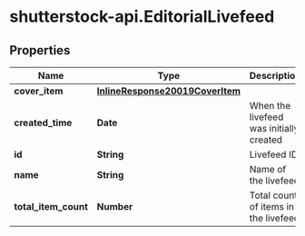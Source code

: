 # shutterstock-api.EditorialLivefeed

## Properties
Name | Type | Description | Notes
------------ | ------------- | ------------- | -------------
**cover_item** | [**InlineResponse20019CoverItem**](InlineResponse20019CoverItem.md) |  | [optional] 
**created_time** | **Date** | When the livefeed was initially created | [optional] 
**id** | **String** | Livefeed ID | 
**name** | **String** | Name of the livefeed | 
**total_item_count** | **Number** | Total count of items in the livefeed | 


